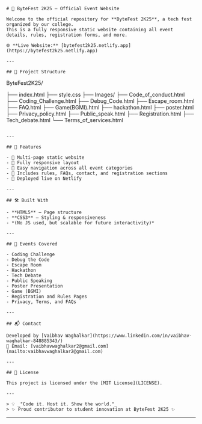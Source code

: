 
```
# 🎉 ByteFest 2K25 – Official Event Website

Welcome to the official repository for **ByteFest 2K25**, a tech fest organized by our college.  
This is a fully responsive static website containing all event details, rules, registration forms, and more.

🌐 **Live Website:** [bytefest2k25.netlify.app](https://bytefest2k25.netlify.app)

---

## 📁 Project Structure

```

ByteFest2K25/

├── index.html
├── style.css
├── Images/
├── Code\_of\_conduct.html
├── Coding\_Challenge.html
├── Debug\_Code.html
├── Escape\_room.html
├── FAQ.html
├── Game(BGMI).html
├── hackathon.html
├── poster.html
├── Privacy\_policy.html
├── Public\_speak.html
├── Registration.html
├── Tech\_debate.html
└── Terms\_of\_services.html

```

---

## 🚀 Features

- 🔹 Multi-page static website
- 🔹 Fully responsive layout
- 🔹 Easy navigation across all event categories
- 🔹 Includes rules, FAQs, contact, and registration sections
- 🔹 Deployed live on Netlify

---

## 🛠️ Built With

- **HTML5** – Page structure
- **CSS3** – Styling & responsiveness
- *(No JS used, but scalable for future interactivity)*

---

## 📌 Events Covered

- Coding Challenge
- Debug the Code
- Escape Room
- Hackathon
- Tech Debate
- Public Speaking
- Poster Presentation
- Game (BGMI)
- Registration and Rules Pages
- Privacy, Terms, and FAQs

---

## 📬 Contact

Developed by [Vaibhav Waghalkar](https://www.linkedin.com/in/vaibhav-waghalkar-848885343/)  
📧 Email: [vaibhavwaghalkar2@gmail.com](mailto:vaibhavwaghalkar2@gmail.com)

---

## 📝 License

This project is licensed under the [MIT License](LICENSE).

---

> 💡 _"Code it. Host it. Show the world."_  
> ✨ Proud contributor to student innovation at ByteFest 2K25 ✨
```

---


